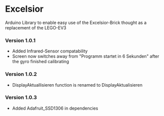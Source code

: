 # Excelsior
Arduino Library to enable easy use of the Excelsior-Brick thought as a replacement of the LEGO-EV3
### Version 1.0.1
- Added Infrared-Sensor compatability
- Screen now switches away from "Programm startet in 6 Sekunden" after the gyro finished calibrating
### Version 1.0.2
- DisplayAktuallisieren function is renamed to DisplayAktualisieren
### Version 1.0.3
- Added Adafruit_SSD1306 in dependencies
